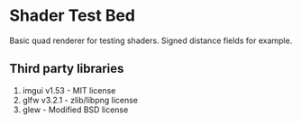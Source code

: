 # Shader Test Bed

Basic quad renderer for testing shaders. Signed distance fields for example.

## Third party libraries

1. imgui v1.53 - MIT license
2. glfw v3.2.1 - zlib/libpng license
3. glew - Modified BSD license
